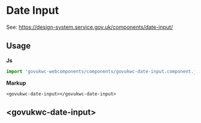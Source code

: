 # Date Input

See: https://design-system.service.gov.uk/components/date-input/

## Usage

**Js**

```javascript
import 'govukwc-webcomponents/components/govukwc-date-input.component.js';
```

**Markup**

```markup
<govukwc-date-input></govukwc-date-input>
```



## &lt;govukwc-date-input&gt;







